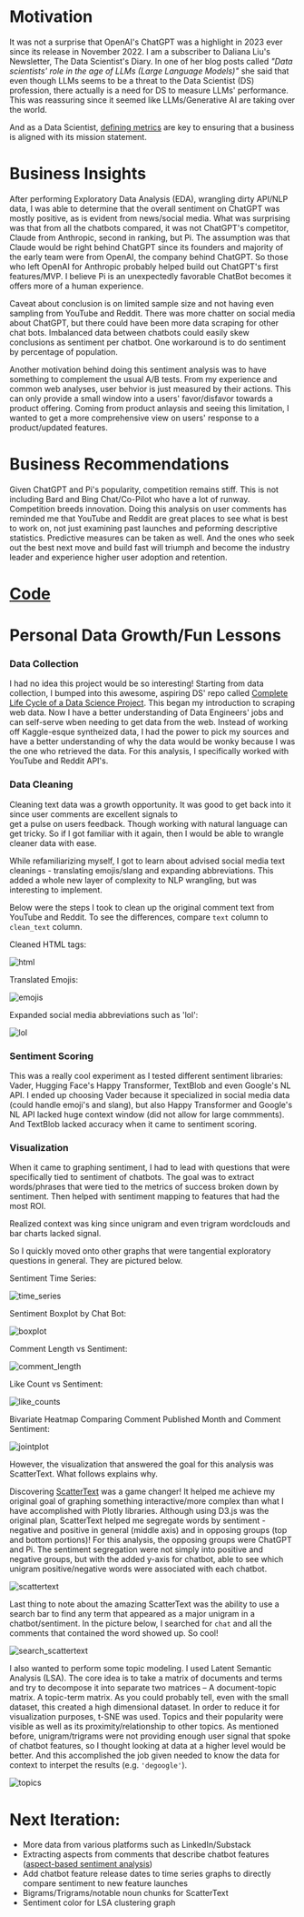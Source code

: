 # Motivation

It was not a surprise that OpenAI's ChatGPT was a highlight in 2023 ever since its release in November 2022. 
I am a subscriber to Daliana Liu's Newsletter, The Data Scientist's Diary. In one of her blog posts called 
_"Data scientists' role in the age of LLMs (Large Language Models)"_ she said that even though LLMs seems to be 
a threat to the Data Scientist (DS) profession, there actually is a need for DS to measure LLMs' performance. 
This was reassuring since it seemed like LLMs/Generative AI are taking over the world.

And as a Data Scientist, [defining metrics](https://data-chef.notion.site/Metric-Overview-fe3202bb07624dde85d2d1d8aee3fc8d) 
are key to ensuring that a business is aligned with its mission statement.

# Business Insights

After performing Exploratory Data Analysis (EDA), wrangling dirty API/NLP data, I was able to determine that
the overall sentiment on ChatGPT was mostly positive, as is evident from news/social media. What was surprising was
that from all the chatbots compared, it was not ChatGPT's competitor, Claude from Anthropic, second in ranking, but Pi. The
assumption was that Claude would be right behind ChatGPT since its founders and majority of the early team were from OpenAI,
the company behind ChatGPT. So those who left OpenAI for Anthropic probably helped build out ChatGPT's first features/MVP. I believe Pi is an unexpectedly
favorable ChatBot becomes it offers more of a human experience. 

Caveat about conclusion is on limited sample size and not having even sampling from YouTube and Reddit. There was more 
chatter on social media about ChatGPT, but there could have been more data scraping for other chat bots. Imbalanced data between chatbots could easily skew conclusions as sentiment per chatbot. One
workaround is to do sentiment by percentage of population. 

Another motivation behind doing this sentiment analysis was to have something to complement the usual A/B tests. From my 
experience and common web analyses, user behvior is just measured by their actions.  This can only provide a small 
window into a users' favor/disfavor towards a product offering. Coming from product anlaysis and seeing this limitation,
I wanted to get a more comprehensive view on users' response to a product/updated features.

# Business Recommendations

Given ChatGPT and Pi's popularity, competition remains stiff. This is not including Bard and Bing Chat/Co-Pilot who have a lot of runway. Competition breeds 
innovation. Doing this analysis on user comments has reminded me that YouTube and Reddit are great places to see what is best to work on, not just examining past 
launches and peforming descriptive statistics. Predictive measures can be taken as well. And the ones who seek out the best next move and build fast
will triumph and become the industry leader and experience higher user adoption and retention.

# [Code](https://nbviewer.org/github/mindyng/2023-Business-Projects/blob/main/sentiment-analysis-on-llm-chatbots.ipynb)

# Personal Data Growth/Fun Lessons

### Data Collection
I had no idea this project would be so interesting! Starting from data collection, I bumped into this awesome, aspiring DS' 
repo called [Complete Life Cycle of a Data Science Project](https://github.com/achuthasubhash/Complete-Life-Cycle-of-a-Data-Science-Project). 
This began my introduction to scraping web data. Now I have a better understanding of Data Engineers' jobs and can self-serve wben needing to 
get data from the web. Instead of working off Kaggle-esque syntheized data, I had the power to pick 
my sources and have a better understanding of why the data would be wonky because I was the one who retrieved the data.
For this analysis, I specifically worked with YouTube and Reddit API's.

### Data Cleaning
Cleaning text data was a growth opportunity. It was good to get back into it since user comments are excellent signals to  
get a pulse on users feedback. Though working with natural language can get tricky. So if I got familiar with it again, then I would be able to 
wrangle cleaner data with ease. 

While refamiliarizing myself, I got to learn about advised social media text cleanings - translating emojis/slang and expanding 
abbreviations. This added a whole new layer of complexity to NLP wrangling, but was interesting to implement. 

Below were the steps I took to clean up the original comment text from YouTube and Reddit. To see the differences, compare `text`
column to `clean_text` column.

Cleaned HTML tags:

![html](/assets/images/html.png)

Translated Emojis:

![emojis](/assets/images/emojis.png)

Expanded social media abbreviations such as 'lol':

![lol](/assets/images/lol_abbreviation.png)

### Sentiment Scoring
This was a really cool experiment as I tested different sentiment libraries: Vader, Hugging Face's Happy Transformer, TextBlob
and even Google's NL API. I ended up choosing Vader because it specialized in social media data (could handle emoji's and
slang), but also Happy Transformer and Google's NL API lacked huge context window (did not allow for large commments). And TextBlob 
lacked accuracy when it came to sentiment scoring.

### Visualization
When it came to graphing sentiment, I had to lead with questions that were specifically tied to sentiment of chatbots. The goal was to extract
words/phrases that were tied to the metrics of success broken down by sentiment. Then helped with sentiment mapping to features 
that had the most ROI.

Realized context was king since unigram and even trigram wordclouds and bar charts lacked signal.

So I quickly moved onto other graphs that were tangential exploratory questions in general. They are pictured below.

Sentiment Time Series:

![time_series](/assets/images/time_series.png)

Sentiment Boxplot by Chat Bot:

![boxplot](/assets/images/sentiment_boxplot.png)

Comment Length vs Sentiment:

![comment_length](/assets/images/comment_length.png)

Like Count vs Sentiment:

![like_counts](/assets/images/like_counts.png)

Bivariate Heatmap Comparing Comment Published Month and Comment Sentiment:

![jointplot](/assets/images/overall_jointplot.png)

However, the visualization that answered the goal for this analysis was ScatterText. What follows explains why.

Discovering [ScatterText](https://github.com/JasonKessler/scattertext/blob/master/README.md) was a game changer! It helped me achieve my original goal of graphing something interactive/more complex
than what I have accomplished with Plotly libraries. Although using D3.js was the original plan, ScatterText helped me segregate words by sentiment - negative and positive in general (middle axis) and in opposing groups (top and bottom portions)! 
For this analysis, the opposing groups were ChatGPT and Pi. The sentiment segregation were not simply into positive and negative groups, but with the added y-axis for chatbot, able to see which unigram positive/negative words were associated
with each chatbot. 

![scattertext](/assets/images/scattertext.png)

Last thing to note about the amazing ScatterText was the ability to use a search bar to find any term that appeared as a major unigram in a chatbot/sentiment. In the picture below, I searched for `chat` and all the comments that contained the word showed up. So cool!

![search_scattertext](/assets/images/search_scattertext.png)

I also wanted to perform some topic modeling. I used Latent Semantic Analysis (LSA). The core idea is to take a matrix of documents and terms and try to decompose it into separate two matrices – A document-topic matrix. A topic-term matrix.
As you could probably tell, even with the small dataset, this created a high dimensional dataset. In order to reduce it for visualization purposes, t-SNE was used. Topics and their popularity were visible as well as its proximity/relationship to other topics. As mentioned before, unigram/trigrams were not providing enough user signal that spoke of chatbot features, so I thought looking at data at a higher level would be better. And this accomplished the job given needed to know the data for context to interpet the results (e.g. `'degoogle'`).

![topics](/assets/images/topic_clustering.png)

# Next Iteration:
* More data from various platforms such as LinkedIn/Substack
* Extracting aspects from comments that describe chatbot features ([aspect-based sentiment analysis](https://www.cambridge.org/core/books/abs/sentiment-analysis/aspect-and-entity-extraction/2C82C8F7EEB7FAD9C5922DED60F77E60))
* Add chatbot feature release dates to time series graphs to directly compare sentiment to new feature launches
* Bigrams/Trigrams/notable noun chunks for ScatterText
* Sentiment color for LSA clustering graph

